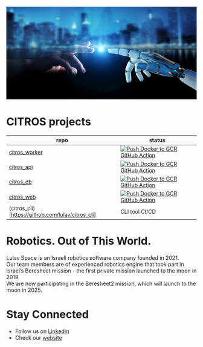 ![Getting Started](/Lulav_Citros.jpg)

# CITROS projects
| repo | status |
| -- | -- |
| [citros_worker](https://github.com/lulav/citros_worker) | [![Push Docker to GCR GitHub Action](https://github.com/lulav/citros_worker/actions/workflows/gcr.yml/badge.svg)](https://github.com/lulav/citros_worker/actions/workflows/gcr.yml) |
| [citros_api](https://github.com/lulav/citros_api) | [![Push Docker to GCR GitHub Action](https://github.com/lulav/citros_api/actions/workflows/gcr.yml/badge.svg)](https://github.com/lulav/citros_api/actions/workflows/gcr.yml) |
| [citros_db](https://github.com/lulav/citros_db) | [![Push Docker to GCR GitHub Action](https://github.com/lulav/citros_db/actions/workflows/gcr.yml/badge.svg)](https://github.com/lulav/citros_db/actions/workflows/gcr.yml) |
| [citros_web](https://github.com/lulav/citros_web) | [![Push Docker to GCR GitHub Action](https://github.com/lulav/citros_web/actions/workflows/gcr.yml/badge.svg)](https://github.com/lulav/citros_web/actions/workflows/gcr.yml) |
| (citros_cli)[https://github.com/lulav/citros_cli] | CLI tool CI/CD |

# Robotics. Out of This World.

Lulav Space is an Israeli robotics software company founded in 2021.  
Our team members are of experienced robotics engine that took part in Israel’s Beresheet mission - the first private mission launched to the moon in 2019.  
We are now participating in the Beresheet2 mission, which will launch to the moon in 2025.

# Stay Connected
* Follow us on [LinkedIn](https://www.linkedin.com/company/lulav-space/)
* Check our [website](https://lulav.space) 
